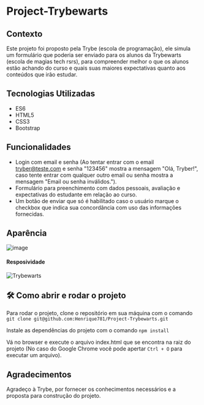 # Project-Trybewarts

## Contexto

Este projeto foi proposto pela Trybe (escola de programação), ele simula um formulário que poderia ser enviado para os alunos da Trybewarts (escola de magias tech rsrs), para compreender melhor o que os alunos estão achando do curso e quais suas maiores expectativas quanto aos conteúdos que irão estudar.

## Tecnologias Utilizadas

  - ES6
  - HTML5
  - CSS3
  - Bootstrap

## Funcionalidades

- Login com email e senha (Ao tentar entrar com o email tryber@teste.com e senha "123456" mostra a mensagem "Olá, Tryber!", caso tente entrar com qualquer outro email ou senha mostra a mensagem "Email ou senha inválidos.").
- Formulário para preenchimento com dados pessoais, avaliação e expectativas do estudante em relação ao curso.
- Um botão de enviar que só é habilitado caso o usuário marque o checkbox que indica sua concordância com uso das informações fornecidas.

## Aparência

![image](https://user-images.githubusercontent.com/93008737/177330232-4fb19b52-e543-4ef8-ad16-361325bed587.png)

#### Resposividade

![Trybewarts](https://user-images.githubusercontent.com/93008737/177396464-e7ff2e37-e1fd-4135-b438-c650aa4d09f3.gif)

## :hammer_and_wrench: Como abrir e rodar o projeto

Para rodar o projeto, clone o repositório em sua máquina com o comando ```git clone git@github.com:Henrique781/Project-Trybewarts.git```   

Instale as dependências do projeto com o comando ```npm install```  

Vá no browser e execute o arquivo index.html que se encontra na raiz do projeto (No caso do Google Chrome você pode apertar ```Ctrl + O``` para executar um arquivo).

## Agradecimentos

Agradeço à Trybe, por fornecer os conhecimentos necessários e a proposta para construção do projeto.
